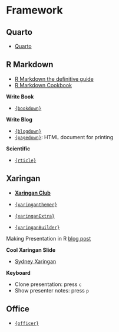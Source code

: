 # Framework

## Quarto

- [Quarto](https://quarto.org)


## R Markdown

- [R Markdown the definitive guide](https://bookdown.org/yihui/rmarkdown/)
- [R Markdown Cookbook](https://bookdown.org/yihui/rmarkdown-cookbook/)

**Write Book**

- [`{bookdown}`](https://pkgs.rstudio.com/bookdown/)

**Write Blog**

- [`{blogdown}`](https://pkgs.rstudio.com/blogdown/)
- [`{pagedown}`](https://pagedown.rbind.io): HTML document for printing


**Scientific**

- [`{rticle}`](https://pkgs.rstudio.com/rticles/)

## Xaringan

- [**Xaringan Club**](https://xaringan.club)

- [`{xaringanthemer}`](https://pkg.garrickadenbuie.com/xaringanthemer/)
- [`{xaringanExtra}`](https://pkg.garrickadenbuie.com/xaringanExtra/)
- [`{xaringanBuilder}`](https://jhelvy.github.io/xaringanBuilder/)

Making Presentation in R [blog post](https://www.keanarichards.com/2021/03/19/making-a-presentation-in-r/#)

**Cool Xaringan Slide**

- [Sydney Xaringan](https://garthtarr.github.io/sydney_xaringan)

**Keyboard**

- Clone presentation: press `c`
- Show presenter notes: press `p`


## Office

- [`{officer}`](https://davidgohel.github.io/officer/)